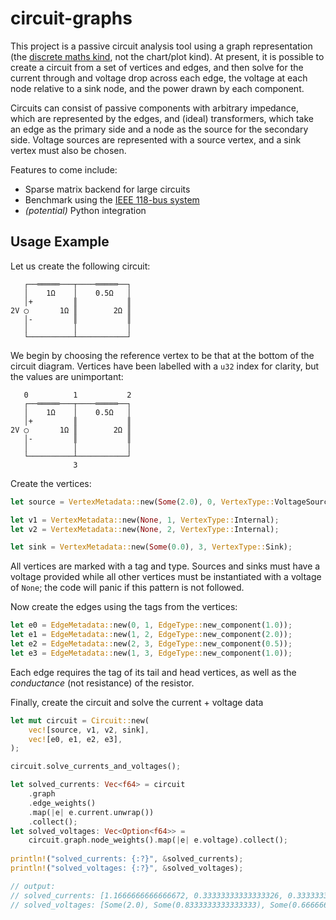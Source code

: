 # circuit-graphs

This project is a passive circuit analysis tool using a graph representation
(the [discrete maths kind][graphs], not the chart/plot kind). At present, it is
possible to create a circuit from a set of vertices and edges, and then solve
for the current through and voltage drop across each edge, the voltage at each
node relative to a sink node, and the power drawn by each component.

Circuits can consist of passive components with arbitrary impedance, which are
represented by the edges, and (ideal) transformers, which take an edge as the
primary side and a node as the source for the secondary side. Voltage sources
are represented with a source vertex, and a sink vertex must also be chosen.

Features to come include:

* Sparse matrix backend for large circuits
* Benchmark using the [IEEE 118-bus system][ieee_118]
* *(potential)* Python integration

## Usage Example

Let us create the following circuit:
```notcode
   ┌──═════───┬────═════──┐
   │    1Ω    │    0.5Ω   │
   │+         ║           ║ 
2V ◯       1Ω ║        2Ω ║
   │-         ║           ║
   │          │           │
   └──────────┴───────────┘
```

We begin by choosing the reference vertex to be that at the bottom of the circuit
diagram. Vertices have been labelled with a `u32` index for clarity, but the 
values are unimportant:
```notcode
   0          1           2
   ┌──═════───┬────═════──┐
   │    1Ω    │    0.5Ω   │
   │+         ║           ║ 
2V ◯       1Ω ║        2Ω ║
   │-         ║           ║
   │          │           │
   └──────────┴───────────┘
              3
```

Create the vertices:
```rust
let source = VertexMetadata::new(Some(2.0), 0, VertexType::VoltageSource);

let v1 = VertexMetadata::new(None, 1, VertexType::Internal);
let v2 = VertexMetadata::new(None, 2, VertexType::Internal);

let sink = VertexMetadata::new(Some(0.0), 3, VertexType::Sink);
```
 
All vertices are marked with a tag and type. Sources and sinks must have a
voltage provided while all other vertices must be instantiated with a voltage
of `None`; the code will panic if this pattern is not followed.

Now create the edges using the tags from the vertices:
```rust
let e0 = EdgeMetadata::new(0, 1, EdgeType::new_component(1.0));
let e1 = EdgeMetadata::new(1, 2, EdgeType::new_component(2.0));
let e2 = EdgeMetadata::new(2, 3, EdgeType::new_component(0.5));
let e3 = EdgeMetadata::new(1, 3, EdgeType::new_component(1.0));
```

Each edge requires the tag of its tail and head vertices, as well as the
*conductance* (not resistance) of the resistor.

Finally, create the circuit and solve the current + voltage data
```rust
let mut circuit = Circuit::new(
    vec![source, v1, v2, sink],
    vec![e0, e1, e2, e3],
);

circuit.solve_currents_and_voltages();

let solved_currents: Vec<f64> = circuit
    .graph
    .edge_weights()
    .map(|e| e.current.unwrap())
    .collect();
let solved_voltages: Vec<Option<f64>> =
    circuit.graph.node_weights().map(|e| e.voltage).collect();
   
println!("solved_currents: {:?}", &solved_currents);
println!("solved_voltages: {:?}", &solved_voltages);

// output:
// solved_currents: [1.1666666666666672, 0.33333333333333326, 0.33333333333333326, 0.8333333333333337]
// solved_voltages: [Some(2.0), Some(0.8333333333333333), Some(0.6666666666666667), Some(0.0)]
```

[graphs]: <https://en.wikipedia.org/wiki/Graph_(discrete_mathematics)>
[ieee_118]: <https://icseg.iti.illinois.edu/ieee-118-bus-system/>
